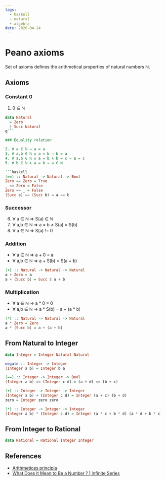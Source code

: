 ```yaml
---
tags:
  - haskell
  - natural
  - algebra
date: 2020-04-14
---
```


# Peano axioms

Set of axioms defines the arithmetical properties of natural numbers ℕ.

## Axioms

### Constant 0

1. 0 ∈ ℕ

```haskell
data Natural
  = Zero
  | Succ Natural
q```

### Equality relation

2. ∀ a ∈ ℕ ⇒ a = a
3. ∀ a,b ∈ ℕ ∧ a = b ⇒ b = a
4. ∀ a,b ∈ ℕ ∧ a = b ∧ b = c ⇒ a = c
5. ∀ b ∈ ℕ ∧ a = b ⇒ a ∈ ℕ

```haskell
(==) :: Natural -> Natural -> Bool
Zero == Zero = True
_ == Zero = False
Zero == _ = False
(Succ a) == (Succ b) = a == b
```

### Successor

6. ∀ a ∈ ℕ ⇒ S(a) ∈ ℕ
7. ∀ a,b ∈ ℕ ⇒ a = b ∧ S(a) = S(b)
8. ∀ a ∈ ℕ ⇒ S(a) != 0

### Addition

- ∀ a ∈ ℕ ⇒ a + 0 = a
- ∀ a,b ∈ ℕ ⇒ a + S(b) = S(a + b)

```haskell
(+) :: Natural -> Natural -> Natural
a + Zero = a
a + (Succ b) = Succ $ a + b
```

### Multiplication

- ∀ a ∈ ℕ ⇒ a \* 0 = 0
- ∀ a,b ∈ ℕ ⇒ a \* S(b) = a + (a \* b)

```haskell
(*) :: Natural -> Natural -> Natural
a * Zero = Zero
a * (Succ b) = a + (a + b)
```

## From Natural to Integer

```haskell
data Integer = Integer Natural Natural

negate :: Integer -> Integer
(Integer a b) = Integer b a

(==) :: Integer -> Integer -> Bool
(Integer a b) == (Integer c d) = (a + d) == (b + c)

(+) :: Integer -> Integer -> Integer
(Integer a b) + (Integer c d) = Integer (a + c) (b + d)
zero = Integer zero zero

(*) :: Integer -> Integer -> Integer
(Integer a b) * (Integer c d) = Integer (a * c + b * d) (a * d + b * c)
```

## From Integer to Rational

```haskell
data Rational = Rational Integer Integer
```

## References

- [Arithmetices principia](https://archive.org/details/arithmeticespri00peangoog/page/n22/mode/2up)
- [What Does It Mean to Be a Number ? | Infinite Series](https://youtu.be/3gBoP8jZ1Is)
